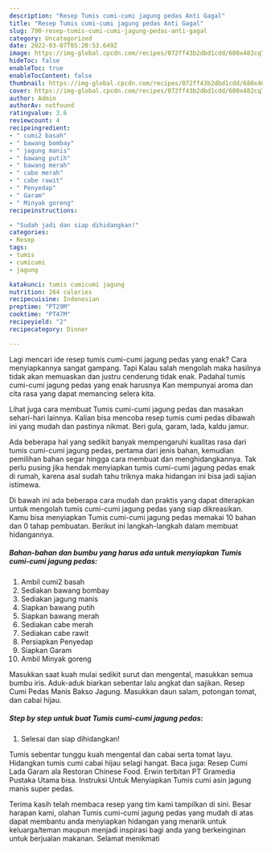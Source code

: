 ```yaml
---
description: "Resep Tumis cumi-cumi jagung pedas Anti Gagal"
title: "Resep Tumis cumi-cumi jagung pedas Anti Gagal"
slug: 790-resep-tumis-cumi-cumi-jagung-pedas-anti-gagal
category: Uncategorized
date: 2022-03-07T05:20:53.649Z
image: https://img-global.cpcdn.com/recipes/072ff43b2dbd1cdd/680x482cq70/tumis-cumi-cumi-jagung-pedas-foto-resep-utama.jpg
hideToc: false
enableToc: true
enableTocContent: false
thumbnail: https://img-global.cpcdn.com/recipes/072ff43b2dbd1cdd/680x482cq70/tumis-cumi-cumi-jagung-pedas-foto-resep-utama.jpg
cover: https://img-global.cpcdn.com/recipes/072ff43b2dbd1cdd/680x482cq70/tumis-cumi-cumi-jagung-pedas-foto-resep-utama.jpg
author: Admin
authorAv: notfound
ratingvalue: 3.6
reviewcount: 4
recipeingredient:
- " cumi2 basah"
- " bawang bombay"
- " jagung manis"
- " bawang putih"
- " bawang merah"
- " cabe merah"
- " cabe rawit"
- " Penyedap"
- " Garam"
- " Minyak goreng"
recipeinstructions:

- "Sudah jadi dan siap dihidangkan!"
categories:
- Resep
tags:
- tumis
- cumicumi
- jagung

katakunci: tumis cumicumi jagung 
nutrition: 264 calories
recipecuisine: Indonesian
preptime: "PT29M"
cooktime: "PT47M"
recipeyield: "2"
recipecategory: Dinner

---
```



Lagi mencari ide resep tumis cumi-cumi jagung pedas yang enak? Cara menyiapkannya sangat gampang. Tapi Kalau salah mengolah maka hasilnya tidak akan memuaskan dan justru cenderung tidak enak. Padahal tumis cumi-cumi jagung pedas yang enak harusnya Kan mempunyai aroma dan cita rasa yang dapat memancing selera kita.


Lihat juga cara membuat Tumis cumi-cumi jagung pedas dan masakan sehari-hari lainnya. Kalian bisa mencoba resep tumis cumi pedas dibawah ini yang mudah dan pastinya nikmat. Beri gula, garam, lada, kaldu jamur.

Ada beberapa hal yang sedikit banyak mempengaruhi kualitas rasa dari tumis cumi-cumi jagung pedas, pertama dari jenis bahan, kemudian pemilihan bahan segar hingga cara membuat dan menghidangkannya. Tak perlu pusing jika hendak menyiapkan tumis cumi-cumi jagung pedas enak di rumah, karena asal sudah tahu triknya maka hidangan ini bisa jadi sajian istimewa.


Di bawah ini ada beberapa cara mudah dan praktis yang dapat diterapkan untuk mengolah tumis cumi-cumi jagung pedas yang siap dikreasikan. Kamu bisa menyiapkan Tumis cumi-cumi jagung pedas memakai 10 bahan dan 0 tahap pembuatan. Berikut ini langkah-langkah dalam membuat hidangannya.

<!--inarticleads1-->

##### Bahan-bahan dan bumbu yang harus ada untuk menyiapkan Tumis cumi-cumi jagung pedas:

1. Ambil  cumi2 basah
1. Sediakan  bawang bombay
1. Sediakan  jagung manis
1. Siapkan  bawang putih
1. Siapkan  bawang merah
1. Sediakan  cabe merah
1. Sediakan  cabe rawit
1. Persiapkan  Penyedap
1. Siapkan  Garam
1. Ambil  Minyak goreng


Masukkan saat kuah mulai sedikit surut dan mengental, masukkan semua bumbu iris. Aduk-aduk biarkan sebentar lalu angkat dan sajikan. Resep Cumi Pedas Manis Bakso Jagung. Masukkan daun salam, potongan tomat, dan cabai hijau. 

<!--inarticleads2-->

##### Step by step untuk buat Tumis cumi-cumi jagung pedas:


1. Selesai dan siap dihidangkan!

Tumis sebentar tunggu kuah mengental dan cabai serta tomat layu. Hidangkan tumis cumi cabai hijau selagi hangat. Baca juga: Resep Cumi Lada Garam ala Restoran Chinese Food. Erwin terbitan PT Gramedia Pustaka Utama bisa. Instruksi Untuk Menyiapkan Tumis cumi asin jagung manis super pedas. 

Terima kasih telah membaca resep yang tim kami tampilkan di sini. Besar harapan kami, olahan Tumis cumi-cumi jagung pedas yang mudah di atas dapat membantu anda menyiapkan hidangan yang menarik untuk keluarga/teman maupun menjadi inspirasi bagi anda yang berkeinginan untuk berjualan makanan. Selamat menikmati
